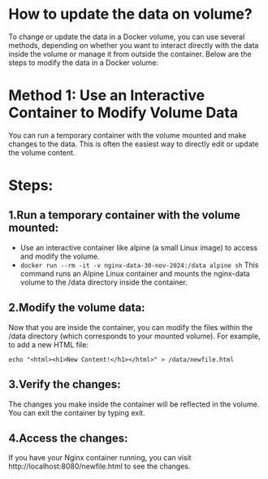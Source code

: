 # How to update the data  on volume?
To change or update the data in a Docker volume, you can use several methods,
depending on whether you want to interact directly with the data inside the volume or manage it from outside the container. 
Below are the steps to modify the data in a Docker volume:

# Method 1: Use an Interactive Container to Modify Volume Data
You can run a temporary container with the volume mounted and make changes to the data. 
This is often the easiest way to directly edit or update the volume content.

# Steps:
## 1.Run a temporary container with the volume mounted:
- Use an interactive container like alpine (a small Linux image) to access and modify the volume.
- `docker run --rm -it -v nginx-data-30-nov-2024:/data alpine sh`
This command runs an Alpine Linux container and mounts the nginx-data volume to the /data directory inside the container.

## 2.Modify the volume data:

Now that you are inside the container, you can modify the files within the /data directory (which corresponds to your mounted volume).
For example, to add a new HTML file:
```
echo "<html><h1>New Content!</h1></html>" > /data/newfile.html
```
## 3.Verify the changes:

The changes you make inside the container will be reflected in the volume. You can exit the container by typing exit.

## 4.Access the changes:

If you have your Nginx container running, you can visit http://localhost:8080/newfile.html to see the changes.
